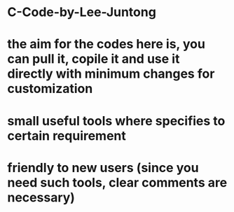 # C-Code-by-Lee-Juntong
# the aim for the codes here is, you can pull it, copile it and use it directly with minimum changes for customization
# small useful tools where specifies to certain requirement
# friendly to new users (since you need such tools, clear comments are necessary)
